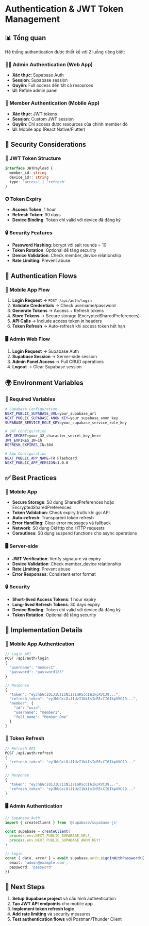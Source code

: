 # Authentication & JWT Token Management

## 📊 Tổng quan

Hệ thống authentication được thiết kế với 2 luồng riêng biệt:

### 👨‍💼 Admin Authentication (Web App)
- **Xác thực**: Supabase Auth
- **Session**: Supabase session
- **Quyền**: Full access đến tất cả resources
- **UI**: Refine admin panel

### 📱 Member Authentication (Mobile App)
- **Xác thực**: JWT tokens
- **Session**: Custom JWT session
- **Quyền**: Chỉ access được resources của chính member đó
- **UI**: Mobile app (React Native/Flutter)

## 🔐 Security Considerations

### 🔑 JWT Token Structure
```typescript
interface JWTPayload {
  member_id: string
  device_id?: string
  type: 'access' | 'refresh'
}
```

### ⏰ Token Expiry
- **Access Token**: 1 hour
- **Refresh Token**: 30 days
- **Device Binding**: Token chỉ valid với device đã đăng ký

### 🔒 Security Features
- **Password Hashing**: bcrypt với salt rounds = 10
- **Token Rotation**: Optional để tăng security
- **Device Validation**: Check member_device relationship
- **Rate Limiting**: Prevent abuse

## 🔄 Authentication Flows

### 📱 Mobile App Flow
1. **Login Request** → `POST /api/auth/login`
2. **Validate Credentials** → Check username/password
3. **Generate Tokens** → Access + Refresh tokens
4. **Store Tokens** → Secure storage (EncryptedSharedPreferences)
5. **API Calls** → Include access token in headers
6. **Token Refresh** → Auto-refresh khi access token hết hạn

### 🖥️ Admin Web Flow
1. **Login Request** → Supabase Auth
2. **Supabase Session** → Server-side session
3. **Admin Panel Access** → Full CRUD operations
4. **Logout** → Clear Supabase session

## 🌍 Environment Variables

### 🔧 Required Variables
```bash
# Supabase Configuration
NEXT_PUBLIC_SUPABASE_URL=your_supabase_url
NEXT_PUBLIC_SUPABASE_ANON_KEY=your_supabase_anon_key
SUPABASE_SERVICE_ROLE_KEY=your_supabase_service_role_key

# JWT Configuration
JWT_SECRET=your_32_character_secret_key_here
JWT_EXPIRES_IN=1h
REFRESH_EXPIRES_IN=30d

# App Configuration
NEXT_PUBLIC_APP_NAME=TR Flashcard
NEXT_PUBLIC_APP_VERSION=1.0.0
```

## ✅ Best Practices

### 📱 Mobile App
- **Secure Storage**: Sử dụng SharedPreferences hoặc EncryptedSharedPreferences
- **Token Validation**: Check expiry trước khi gọi API
- **Auto-refresh**: Transparent token refresh
- **Error Handling**: Clear error messages và fallback
- **Network**: Sử dụng OkHttp cho HTTP requests
- **Coroutines**: Sử dụng suspend functions cho async operations

### 🖥️ Server-side
- **JWT Verification**: Verify signature và expiry
- **Device Validation**: Check member_device relationship
- **Rate Limiting**: Prevent abuse
- **Error Responses**: Consistent error format

### 🔒 Security
- **Short-lived Access Tokens**: 1 hour expiry
- **Long-lived Refresh Tokens**: 30 days expiry
- **Device Binding**: Token chỉ valid với device đã đăng ký
- **Token Rotation**: Optional để tăng security

## 🔧 Implementation Details

### 📱 Mobile App Authentication
```typescript
// Login API
POST /api/auth/login
{
  "username": "member1",
  "password": "password123"
}

// Response
{
  "token": "eyJhbGciOiJIUzI1NiIsInR5cCI6IkpXVCJ9...",
  "refresh_token": "eyJhbGciOiJIUzI1NiIsInR5cCI6IkpXVCJ9...",
  "member": {
    "id": "uuid",
    "username": "member1",
    "full_name": "Member One"
  }
}
```

### 🔄 Token Refresh
```typescript
// Refresh API
POST /api/auth/refresh
{
  "refresh_token": "eyJhbGciOiJIUzI1NiIsInR5cCI6IkpXVCJ9..."
}

// Response
{
  "token": "eyJhbGciOiJIUzI1NiIsInR5cCI6IkpXVCJ9...",
  "refresh_token": "eyJhbGciOiJIUzI1NiIsInR5cCI6IkpXVCJ9..."
}
```

### 🖥️ Admin Authentication
```typescript
// Supabase Auth
import { createClient } from '@supabase/supabase-js'

const supabase = createClient(
  process.env.NEXT_PUBLIC_SUPABASE_URL!,
  process.env.NEXT_PUBLIC_SUPABASE_ANON_KEY!
)

// Login
const { data, error } = await supabase.auth.signInWithPassword({
  email: 'admin@example.com',
  password: 'password'
})
```

## 🚀 Next Steps

1. **Setup Supabase project** và cấu hình authentication
2. **Tạo JWT API endpoints** cho mobile app
3. **Implement token refresh logic**
4. **Add rate limiting** và security measures
5. **Test authentication flows** với Postman/Thunder Client

